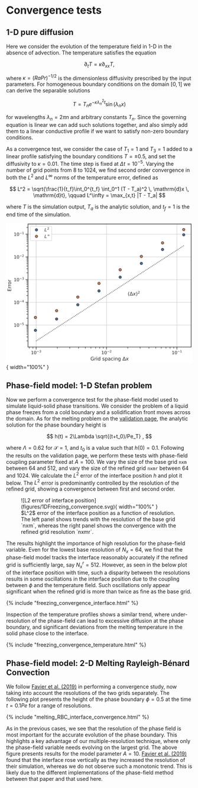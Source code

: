 # Convergence tests

## 1-D pure diffusion
Here we consider the evolution of the temperature field in 1-D in the absence of advection.
The temperature satisfies the equation

$$
\partial_t T = \kappa \partial_{xx} T ,
$$

where $\kappa = (RaPr)^{-1/2}$ is the dimensionless diffusivity prescribed by the input parameters.
For homogeneous boundary conditions on the domain $[0,1]$ we can derive the separable solutions

$$
T = T_n e^{-\kappa \lambda_n^2 t} \sin (\lambda_n x)
$$

for wavelengths $\lambda_n = 2\pi n$ and arbitrary constants $T_n$.
Since the governing equation is linear we can add such solutions together, and also simply add them to a linear conductive profile if we want to satisfy non-zero boundary conditions.

As a convergence test, we consider the case of $T_1=1$ and $T_3=1$ added to a linear profile satisfying the boundary conditions $T=\pm 0.5$, and set the diffusivity to $\kappa=0.01$.
The time step is fixed at $\Delta t = 10^{-5}$.
Varying the number of grid points from 8 to 1024, we find second order convergence in both the $L^2$ and $L^\infty$ norms of the temperature error, defined as

$$
L^2 = \sqrt{\frac{1}{t_f}\int_0^{t_f} \int_0^1 (T - T_a)^2 \, \mathrm{d}x \, \mathrm{d}t}, \qquad L^\infty = \max_{x,t} |T - T_a|
$$

where $T$ is the simulation output, $T_a$ is the analytic solution, and $t_f=1$ is the end time of the simulation.

![Convergence plot](figures/spatial_convergence.svg){ width="100%" }

<!-- <figure markdown>
  ![Error of temperature field](figures/spatial_convergence.svg){ width="100%" }
  <figcaption markdown>$L^2$ and $L^\infty$ errors of the temperature field as a function of the grid spacing.
  </figcaption>
</figure> -->

<!-- ## 2-D Taylor-Green vortex
**To be completed**

To test the convergence of the combined advection and diffusion, we consider the velocity field associated with a decaying, advected Taylor-Green vortex.
Since this vortex relies on periodic boundary conditions, we consider the flow to be two-dimensional in the $yz$-plane, with the boundary conditions at $x=0$ and $x=1$ being free-slip to allow for uniformity in the $x$-direction.
The analytic form of the velocity field is

$$
v = -\sin(z-Wt)\cos(y) e^{-2\nu t}, \qquad w = W + \cos(z - Wt)\sin(y) e^{-2\nu t} ,
$$

where $W$ is a uniform constant advection, and $\nu=(Pr/Ra)^{1/2}$ is the dimensionless viscosity (or inverse Reynolds number) determined by the input parameters $Ra$ and $Pr$. -->

## Phase-field model: 1-D Stefan problem

Now we perform a convergence test for the phase-field model used to simulate liquid-solid phase transitions.
We consider the problem of a liquid phase freezes from a cold boundary and a solidification front moves across the domain.
As for the melting problem on the [validation page](phasefield_validation.md), the analytic solution for the phase boundary height is

$$
h(t) = 2\Lambda \sqrt{(t+t_0)/Pe_T} ,
$$

where $\Lambda = 0.62$ for $\mathcal{S}=1$, and $t_0$ is a value such that $h(0)=0.1$.
Following the results on the validation page, we perform these tests with phase-field coupling parameter fixed at $A=100$.
We vary the size of the base grid `nxm` between 64 and 512, and vary the size of the refined grid `nxmr` between 64 and 1024.
We calculate the $L^2$ error of the interface position $h$ and plot it below.
The $L^2$ error is predominantly controlled by the resolution of the refined grid, showing a convergence between first and second order.

<figure markdown>
  ![L2 error of interface position](figures/1DFreezing_convergence.svg){ width="100%" }
  <figcaption markdown>$L^2$ error of the interface position as a function of resolution. The left panel shows trends with the resolution of the base grid `nxm`, whereas the right panel shows the convergence with the refined grid resolution `nxmr`.
  </figcaption>
</figure>

The results highlight the importance of high resolution for the phase-field variable.
Even for the lowest base resolution of $N_x=64$, we find that the phase-field model tracks the interface reasonably accurately if the refined grid is sufficiently large, say $N_x^r=512$.
However, as seen in the below plot of the interface position with time, such a disparity between the resolutions results in some oscillations in the interface position due to the coupling between $\phi$ and the temperature field.
Such oscillations only appear significant when the refined grid is more than twice as fine as the base grid.

<script src="https://cdn.plot.ly/plotly-latest.min.js"></script> 
{% include "freezing_convergence_interface.html" %}

Inspection of the temperature profiles shows a similar trend, where under-resolution of the phase-field can lead to excessive diffusion at the phase boundary, and significant deviations from the melting temperature in the solid phase close to the interface.

{% include "freezing_convergence_temperature.html" %}

## Phase-field model: 2-D Melting Rayleigh-Bénard Convection

We follow [Favier et al. (2019)](https://doi.org/10.1017/jfm.2018.773) in performing a convergence study, now taking into account the resolutions of the two grids separately.
The following plot presents the height of the phase boundary $\phi=0.5$ at the time $t=0.1 Pe$ for a range of resolutions.

{% include "melting_RBC_interface_convergence.html" %}

As in the previous cases, we see that the resolution of the phase field is most important for the accurate evolution of the phase boundary.
This highlights a key advantage of our multiple-resolution technique, where only the phase-field variable needs evolving on the largest grid.
The above figure presents results for the model parameter $A=10$.
[Favier et al. (2019)](https://doi.org/10.1017/jfm.2018.773) found that the interface rose vertically as they increased the resolution of their simulation, whereas we do not observe such a monotonic trend.
This is likely due to the different implementations of the phase-field method between that paper and that used here.
